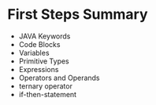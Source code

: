 # First Steps Summary

- JAVA Keywords
- Code Blocks
- Variables
- Primitive Types
- Expressions
- Operators and Operands
- ternary operator
- if-then-statement
